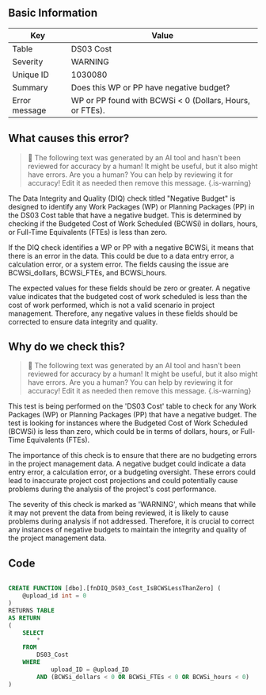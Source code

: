 ## Basic Information
| Key         | Value          |
|-------------|----------------|
| Table       | DS03 Cost |
| Severity    | WARNING |
| Unique ID   | 1030080   |
| Summary     | Does this WP or PP have negative budget? |
| Error message | WP or PP found with BCWSi < 0 (Dollars, Hours, or FTEs). |

## What causes this error?

> :robot: The following text was generated by an AI tool and hasn't been reviewed for accuracy by a human! It might be useful, but it also might have errors. Are you a human? You can help by reviewing it for accuracy! Edit it as needed then remove this message.
{.is-warning}

The Data Integrity and Quality (DIQ) check titled "Negative Budget" is designed to identify any Work Packages (WP) or Planning Packages (PP) in the DS03 Cost table that have a negative budget. This is determined by checking if the Budgeted Cost of Work Scheduled (BCWSi) in dollars, hours, or Full-Time Equivalents (FTEs) is less than zero.

If the DIQ check identifies a WP or PP with a negative BCWSi, it means that there is an error in the data. This could be due to a data entry error, a calculation error, or a system error. The fields causing the issue are BCWSi_dollars, BCWSi_FTEs, and BCWSi_hours. 

The expected values for these fields should be zero or greater. A negative value indicates that the budgeted cost of work scheduled is less than the cost of work performed, which is not a valid scenario in project management. Therefore, any negative values in these fields should be corrected to ensure data integrity and quality.
## Why do we check this?

> :robot: The following text was generated by an AI tool and hasn't been reviewed for accuracy by a human! It might be useful, but it also might have errors. Are you a human? You can help by reviewing it for accuracy! Edit it as needed then remove this message.
{.is-warning}

This test is being performed on the 'DS03 Cost' table to check for any Work Packages (WP) or Planning Packages (PP) that have a negative budget. The test is looking for instances where the Budgeted Cost of Work Scheduled (BCWSi) is less than zero, which could be in terms of dollars, hours, or Full-Time Equivalents (FTEs). 

The importance of this check is to ensure that there are no budgeting errors in the project management data. A negative budget could indicate a data entry error, a calculation error, or a budgeting oversight. These errors could lead to inaccurate project cost projections and could potentially cause problems during the analysis of the project's cost performance. 

The severity of this check is marked as 'WARNING', which means that while it may not prevent the data from being reviewed, it is likely to cause problems during analysis if not addressed. Therefore, it is crucial to correct any instances of negative budgets to maintain the integrity and quality of the project management data.
## Code

```sql

CREATE FUNCTION [dbo].[fnDIQ_DS03_Cost_IsBCWSLessThanZero] (
	@upload_id int = 0
)
RETURNS TABLE
AS RETURN
(
	SELECT 
		* 
	FROM 
		DS03_Cost
	WHERE
			upload_ID = @upload_ID
		AND (BCWSi_dollars < 0 OR BCWSi_FTEs < 0 OR BCWSi_hours < 0)
)
```

